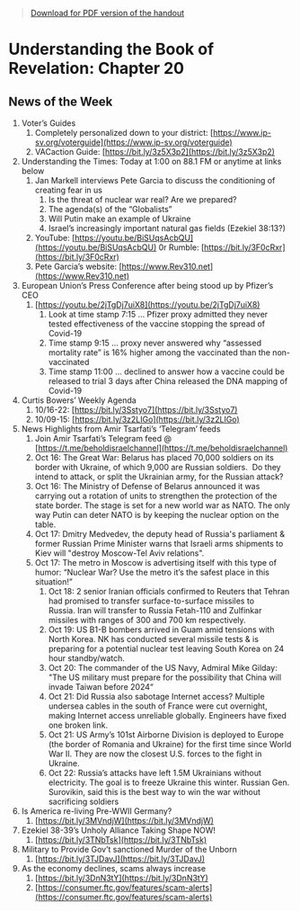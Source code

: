 
>[Download for PDF version of the handout](/week102322.pdf)

# Understanding the Book of Revelation: Chapter 20

## News of the Week

1. Voter’s Guides
	1. Completely personalized down to your district: [https://www.ip-sv.org/voterguide](https://www.ip-sv.org/voterguide)
	2. VACaction Guide: [https://bit.ly/3z5X3p2](https://bit.ly/3z5X3p2)
1. Understanding the Times: Today at 1:00 on 88.1 FM or anytime at links below              
	1. Jan Markell interviews Pete Garcia to discuss the conditioning of creating fear in us
		1. Is the threat of nuclear war real? Are we prepared?
		1. The agenda(s) of the “Globalists”
		1. Will Putin make an example of Ukraine
		1. Israel’s increasingly important natural gas fields (Ezekiel 38:13?)
	1. YouTube:  [https://youtu.be/BiSUqsAcbQU](https://youtu.be/BiSUqsAcbQU)   0r   Rumble: [https://bit.ly/3F0cRxr](https://bit.ly/3F0cRxr) 
	1. Pete Garcia’s website:   [https://www.Rev310.net](https://www.Rev310.net)
1. European Union’s Press Conference after being stood up by Pfizer’s CEO  
	1. [https://youtu.be/2jTgDj7uiX8](https://youtu.be/2jTgDj7uiX8) 
		1. Look at time stamp 7:15 … Pfizer proxy admitted they never tested effectiveness of the vaccine stopping the spread of Covid-19
		1. Time stamp 9:15 … proxy never answered why “assessed mortality rate” is 16% higher among the vaccinated than the non-vaccinated
		1. Time stamp 11:00 … declined to answer how a vaccine could be released to trial 3 days after China released the DNA mapping of Covid-19  
1. Curtis Bowers’ Weekly Agenda
	1. 10/16-22:  [https://bit.ly/3Sstyo7](https://bit.ly/3Sstyo7)
	1. 10/09-15:  [https://bit.ly/3z2LIGo](https://bit.ly/3z2LIGo)
1. News Highlights from Amir Tsarfati’s ‘Telegram’ feeds 
	1. Join Amir Tsarfati’s Telegram feed @ [https://t.me/beholdisraelchannel](https://t.me/beholdisraelchannel) 
	1. Oct 16: The Great War: Belarus has placed 70,000 soldiers on its border with Ukraine, of which 9,000 are Russian soldiers.  Do they intend to attack, or split the Ukrainian army, for the Russian attack?
	1. Oct 16:  The Ministry of Defense of Belarus announced it was carrying out a rotation of units to strengthen the protection of the state border. The stage is set for a new world war as NATO. The only way Putin can deter NATO is by keeping the nuclear option on the table.
	1. Oct 17: Dmitry Medvedev, the deputy head of Russia's parliament & former Russian Prime Minister warns that Israeli arms shipments to Kiev will "destroy Moscow-Tel Aviv relations".
	1. Oct 17:  The metro in Moscow is advertising itself with this type of humor: “Nuclear War? Use the metro it’s the safest place in this situation!”
        1. Oct 18:  2 senior Iranian officials confirmed to Reuters that Tehran had promised to transfer surface-to-surface missiles to Russia. Iran will transfer to Russia Fetah-110 and Zulfinkar missiles with ranges of 300 and 700 km respectively.
        1. Oct 19:  US B1-B bombers arrived in Guam amid tensions with North Korea. NK has conducted several missile tests & is preparing for a potential nuclear test leaving South Korea on 24 hour standby/watch.
        1. Oct 20:  The commander of the US Navy, Admiral Mike Gilday: "The US military must prepare for the possibility that China will invade Taiwan before 2024“
        1. Oct 21:  Did Russia also sabotage Internet access?  Multiple undersea cables in the south of France were cut overnight, making Internet access unreliable globally. Engineers have fixed one broken link.
        1. Oct 21:  US Army’s 101st Airborne Division is deployed to Europe (the border of Romania and Ukraine) for the first time since World War II. They are now the closest U.S. forces to the fight in Ukraine.
        1. Oct 22:  Russia’s attacks have left 1.5M Ukrainians without electricity. The goal is to freeze Ukraine this winter. Russian Gen. Surovikin, said this is the best way to win the war without sacrificing soldiers
1. Is America re-living Pre-WWII Germany?
	1. [https://bit.ly/3MVndjW](https://bit.ly/3MVndjW) 
1. Ezekiel 38-39’s Unholy Alliance Taking Shape NOW!
	1. [https://bit.ly/3TNbTsk](https://bit.ly/3TNbTsk) 
1. Military to Provide Gov’t sanctioned Murder of the Unborn
	1. [https://bit.ly/3TJDavJ](https://bit.ly/3TJDavJ) 
1. As the economy declines, scams always increase
	1. [https://bit.ly/3DnN3tY](https://bit.ly/3DnN3tY) 
	1. [https://consumer.ftc.gov/features/scam-alerts](https://consumer.ftc.gov/features/scam-alerts) 
